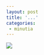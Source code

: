 ```yaml
---
layout: post
title: '...'
categories:
 - minutia
---
```


<img src="http://personal.atl.bellsouth.net/mia/m/i/mill6858/images/daily_star1_4web.jpg">

